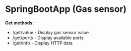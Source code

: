 # SpringBootApp (Gas sensor)
**Get methods:**
- /get/value - Display gas sensor value
- /get/ports - Display available ports
- /get/info - Display HTTP data

